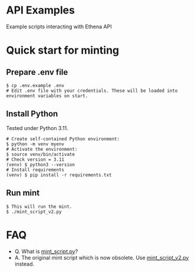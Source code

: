 # API Examples

Example scripts interacting with Ethena API

# Quick start for minting

## Prepare .env file

```
$ cp .env.example .env
# Edit .env file with your credentials. These will be loaded into environment variables on start.
```

## Install Python

Tested under Python 3.11.

```
# Create self-contained Python environment:
$ python -m venv myenv
# Activate the environment:
$ source venv/bin/activate
# Check version = 3.11
(venv) $ python3 --version
# Install requirements
(venv) $ pip install -r requirements.txt
```

## Run mint

```
$ This will run the mint.
$ ./mint_script_v2.py
```

# FAQ

* Q. What is [mint_script.py](mint_script.py)?
* A. The original mint script which is now obsolete. Use [mint_script_v2.py](mint_script_v2.py) instead.
